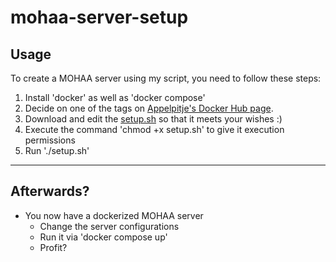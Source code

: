 # mohaa-server-setup

## Usage
To create a MOHAA server using my script, you need to follow these steps:
1. Install 'docker' as well as 'docker compose'
2. Decide on one of the tags on [Appelpitje's Docker Hub page](https://hub.docker.com/r/appelpitje/mohaa-server/tags).
3. Download and edit the [setup.sh](https://raw.githubusercontent.com/slowptr/mohaa-server-setup/main/setup.sh) so that it meets your wishes :)
4. Execute the command 'chmod +x setup.sh' to give it execution permissions
5. Run './setup.sh'

---

## Afterwards?
- You now have a dockerized MOHAA server
  - Change the server configurations
  - Run it via 'docker compose up'
  - Profit?
